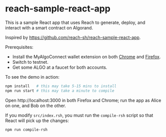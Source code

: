 # reach-sample-react-app

This is a sample React app that uses Reach to generate, deploy, and interact with a smart contract on Algorand.

Inspired by https://github.com/reach-sh/reach-sample-react-app.

Prerequisites:

* Install the MyAlgoConnect wallet extension on both [Chrome](https://www.google.com/chrome/) and [Firefox](https://www.mozilla.org/en-US/firefox/).
* Switch to testnet.
* Get some ALGO at a faucet for both accounts.

To see the demo in action:

```bash
npm install   # this may take 5-15 mins to install
npm run start # this may take a minute to compile
```

Open http://localhost:3000 in both Firefox and Chrome;
run the app as Alice on one, and Bob on the other.

If you modify `src/index.rsh`, you must run the `compile-rsh` script so that React will pick up the changes:

```bash
npm run compile-rsh
```
